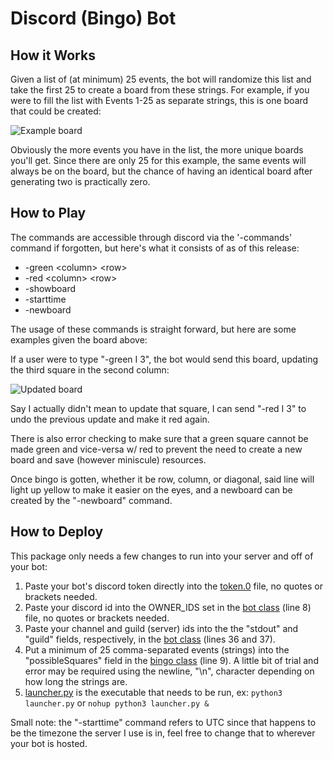 # Discord (Bingo) Bot

## How it Works

Given a list of (at minimum) 25 events, the bot will randomize this list and take the first 25 to create a board from these strings. For example, if you were to fill the list with Events 1-25 as separate strings, this is one board that could be created:

![Example board](https://cdn.discordapp.com/attachments/854066615788109837/858904120336318474/github1new.png)

Obviously the more events you have in the list, the more unique boards you'll get. Since there are only 25 for this example, the same events will always be on the board, but the chance of having an identical board after generating two is practically zero.

## How to Play

The commands are accessible through discord via the '-commands' command if forgotten, but here's what it consists of as of this release:

* -green \<column> \<row>
* -red \<column> \<row>
* -showboard 
* -starttime
* -newboard
 
The usage of these commands is straight forward, but here are some examples given the board above:
  
If a user were to type "-green I 3", the bot would send this board, updating the third square in the second column: 
  
![Updated board](https://cdn.discordapp.com/attachments/854066615788109837/858903988722991115/github2new.png)
  
Say I actually didn't mean to update that square, I can send "-red I 3" to undo the previous update and make it red again.

There is also error checking to make sure that a green square cannot be made green and vice-versa w/ red to prevent the need to create a new board and save (however miniscule) resources.

Once bingo is gotten, whether it be row, column, or diagonal, said line will light up yellow to make it easier on the eyes, and a newboard can be created by the "-newboard" command.

## How to Deploy

This package only needs a few changes to run into your server and off of your bot:

1. Paste your bot's discord token directly into the [token.0](https://github.com/Ben-Dreslinski/DiscordBot/blob/main/lib/bot/token.0) file, no quotes or brackets needed.
2. Paste your discord id into the OWNER_IDS set in the [bot class](https://github.com/Ben-Dreslinski/DiscordBot/blob/main/lib/bot/__init__.py) (line 8) file, no quotes or brackets needed.
3. Paste your channel and guild (server) ids into the the "stdout" and "guild" fields, respectively, in the [bot class](https://github.com/Ben-Dreslinski/DiscordBot/blob/main/lib/bot/__init__.py) (lines 36 and 37).
4. Put a minimum of 25 comma-separated events (strings) into the "possibleSquares" field in the [bingo class](https://github.com/Ben-Dreslinski/DiscordBot/blob/main/lib/bingo/__init__.py) (line 9). A little bit of trial and error may be required using the newline, "\n", character depending on how long the strings are.
5. [launcher.py](https://github.com/Ben-Dreslinski/DiscordBot/blob/main/launcher.py) is the executable that needs to be run, ex: `python3 launcher.py` or `nohup python3 launcher.py &`

Small note: the "-starttime" command refers to UTC since that happens to be the timezone the server I use is in, feel free to change that to wherever your bot is hosted.
